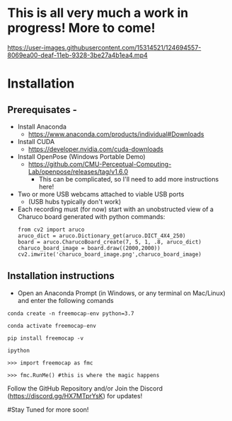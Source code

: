 # This is all very much a work in progress! More to come!


https://user-images.githubusercontent.com/15314521/124694557-8069ea00-deaf-11eb-9328-3be27a4b1ea4.mp4

# Installation

## Prerequisates - 
* Install Anaconda
 	- https://www.anaconda.com/products/individual#Downloads
* Install CUDA
 	- https://developer.nvidia.com/cuda-downloads
* Install OpenPose (Windows Portable Demo)
  - https://github.com/CMU-Perceptual-Computing-Lab/openpose/releases/tag/v1.6.0  
	- This can be complicated, so I'll need to add more instructions here!
* Two or more USB webcams attached to viable USB ports 
	*  (USB hubs typically don't work)
* Each recording must (for now) start with an unobstructed view of a  Charuco board generated with python commands:
	```
	from cv2 import aruco
	aruco_dict = aruco.Dictionary_get(aruco.DICT_4X4_250)
	board = aruco.CharucoBoard_create(7, 5, 1, .8, aruco_dict)
	charuco_board_image = board.draw((2000,2000))
	cv2.imwrite('charuco_board_image.png',charuco_board_image)
	```

## Installation instructions
- Open an Anaconda Prompt (in Windows, or any terminal on Mac/Linux) and enter the following comands

`conda create -n freemocap-env python=3.7`

`conda activate freemocap-env`

`pip install freemocap -v`

`ipython`

`>>> import freemocap as fmc`

`>>> fmc.RunMe() #this is where the magic happens `




Follow the GitHub Repository and/or Join the Discord (https://discord.gg/HX7MTprYsK) for updates!

#Stay Tuned for more soon!
